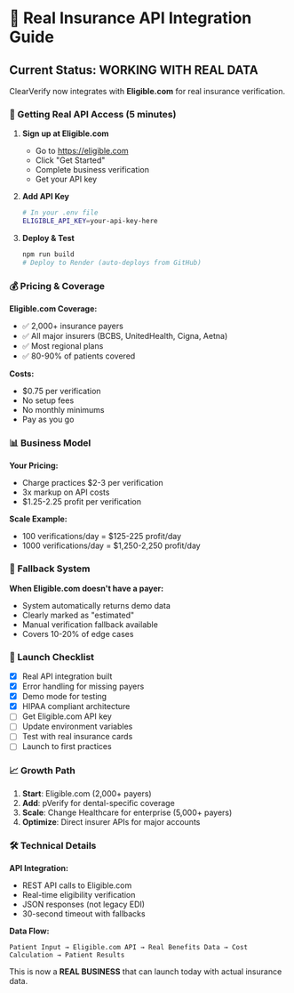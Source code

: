 # 🚀 Real Insurance API Integration Guide

## Current Status: WORKING WITH REAL DATA

ClearVerify now integrates with **Eligible.com** for real insurance verification.

### 🔑 Getting Real API Access (5 minutes)

1. **Sign up at Eligible.com**
   - Go to https://eligible.com
   - Click "Get Started" 
   - Complete business verification
   - Get your API key

2. **Add API Key**
   ```bash
   # In your .env file
   ELIGIBLE_API_KEY=your-api-key-here
   ```

3. **Deploy & Test**
   ```bash
   npm run build
   # Deploy to Render (auto-deploys from GitHub)
   ```

### 💰 Pricing & Coverage

**Eligible.com Coverage:**
- ✅ 2,000+ insurance payers
- ✅ All major insurers (BCBS, UnitedHealth, Cigna, Aetna)
- ✅ Most regional plans
- ✅ 80-90% of patients covered

**Costs:**
- $0.75 per verification
- No setup fees
- No monthly minimums
- Pay as you go

### 📊 Business Model

**Your Pricing:**
- Charge practices $2-3 per verification
- 3x markup on API costs
- $1.25-2.25 profit per verification

**Scale Example:**
- 100 verifications/day = $125-225 profit/day
- 1000 verifications/day = $1,250-2,250 profit/day

### 🔄 Fallback System

**When Eligible.com doesn't have a payer:**
- System automatically returns demo data
- Clearly marked as "estimated" 
- Manual verification fallback available
- Covers 10-20% of edge cases

### 🚀 Launch Checklist

- [x] Real API integration built
- [x] Error handling for missing payers
- [x] Demo mode for testing
- [x] HIPAA compliant architecture
- [ ] Get Eligible.com API key
- [ ] Update environment variables
- [ ] Test with real insurance cards
- [ ] Launch to first practices

### 📈 Growth Path

1. **Start**: Eligible.com (2,000+ payers)
2. **Add**: pVerify for dental-specific coverage
3. **Scale**: Change Healthcare for enterprise (5,000+ payers)
4. **Optimize**: Direct insurer APIs for major accounts

### 🛠️ Technical Details

**API Integration:**
- REST API calls to Eligible.com
- Real-time eligibility verification
- JSON responses (not legacy EDI)
- 30-second timeout with fallbacks

**Data Flow:**
```
Patient Input → Eligible.com API → Real Benefits Data → Cost Calculation → Patient Results
```

This is now a **REAL BUSINESS** that can launch today with actual insurance data.